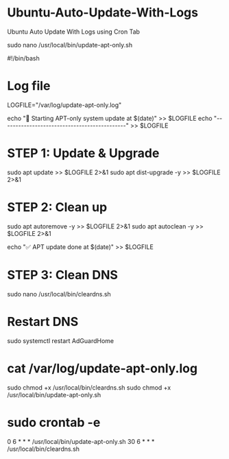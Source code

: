 # Ubuntu-Auto-Update-With-Logs
Ubuntu Auto Update With Logs using Cron Tab


sudo nano /usr/local/bin/update-apt-only.sh

#!/bin/bash

# Log file
LOGFILE="/var/log/update-apt-only.log"

echo "🔧 Starting APT-only system update at $(date)" >> $LOGFILE
echo "---------------------------------------------" >> $LOGFILE

# STEP 1: Update & Upgrade
sudo apt update >> $LOGFILE 2>&1
sudo apt dist-upgrade -y >> $LOGFILE 2>&1

# STEP 2: Clean up
sudo apt autoremove -y >> $LOGFILE 2>&1
sudo apt autoclean -y >> $LOGFILE 2>&1

echo "✅ APT update done at $(date)" >> $LOGFILE


# STEP 3: Clean DNS

sudo nano /usr/local/bin/cleardns.sh

# Restart DNS
sudo systemctl restart AdGuardHome

# cat /var/log/update-apt-only.log

sudo chmod +x /usr/local/bin/cleardns.sh
sudo chmod +x /usr/local/bin/update-apt-only.sh

# sudo crontab -e

0 6 * * * /usr/local/bin/update-apt-only.sh
30 6 * * * /usr/local/bin/cleardns.sh
